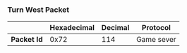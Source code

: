 ### Turn West Packet

|               | Hexadecimal | Decimal | Protocol   |
| ------------- | ----------- | ------- | ---------- |
| **Packet Id** | 0x72        | 114     | Game sever |
